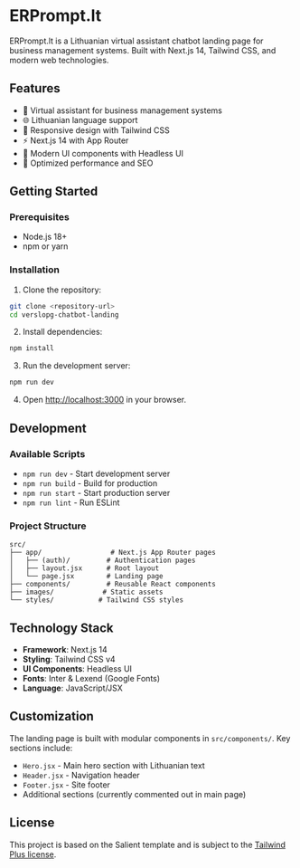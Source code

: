 # ERPrompt.lt

ERPrompt.lt is a Lithuanian virtual assistant chatbot landing page for business management systems. Built with Next.js 14, Tailwind CSS, and modern web technologies.

## Features

- 🤖 Virtual assistant for business management systems
- 🌐 Lithuanian language support
- 📱 Responsive design with Tailwind CSS
- ⚡ Next.js 14 with App Router
- 🎨 Modern UI components with Headless UI
- 🚀 Optimized performance and SEO

## Getting Started

### Prerequisites

- Node.js 18+ 
- npm or yarn

### Installation

1. Clone the repository:
```bash
git clone <repository-url>
cd verslopg-chatbot-landing
```

2. Install dependencies:
```bash
npm install
```

3. Run the development server:
```bash
npm run dev
```

4. Open [http://localhost:3000](http://localhost:3000) in your browser.

## Development

### Available Scripts

- `npm run dev` - Start development server
- `npm run build` - Build for production
- `npm run start` - Start production server
- `npm run lint` - Run ESLint

### Project Structure

```
src/
├── app/                 # Next.js App Router pages
│   ├── (auth)/         # Authentication pages
│   ├── layout.jsx      # Root layout
│   └── page.jsx        # Landing page
├── components/         # Reusable React components
├── images/            # Static assets
└── styles/           # Tailwind CSS styles
```

## Technology Stack

- **Framework**: Next.js 14
- **Styling**: Tailwind CSS v4
- **UI Components**: Headless UI
- **Fonts**: Inter & Lexend (Google Fonts)
- **Language**: JavaScript/JSX

## Customization

The landing page is built with modular components in `src/components/`. Key sections include:

- `Hero.jsx` - Main hero section with Lithuanian text
- `Header.jsx` - Navigation header
- `Footer.jsx` - Site footer
- Additional sections (currently commented out in main page)

## License

This project is based on the Salient template and is subject to the [Tailwind Plus license](https://tailwindcss.com/plus/license).
